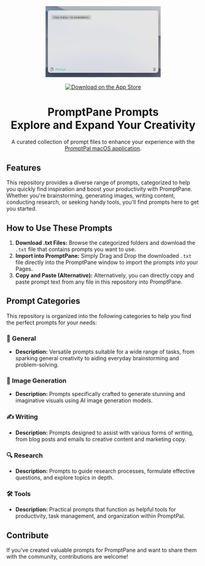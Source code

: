 

<p align="center">
  <img src=".assets/page1-light.png" alt="PromptPal App Interface" width="300">
</p>

<p align="center">
  <a href="https://apps.apple.com/us/app/promptpane/id6741926369" rel="nofollow">
    <img src="https://developer.apple.com/assets/elements/badges/download-on-the-app-store.svg" alt="Download on the App Store" height="40">
  </a>
</p>
<h1 align="center">PromptPane Prompts<br>Explore and Expand Your Creativity</h1>


<p align="center">A curated collection of prompt files to enhance your experience with the <a href="https://apps.apple.com/us/app/promptpane/id6741926369">PromptPal macOS application</a>.</p>

## Features

This repository provides a diverse range of prompts, categorized to help you quickly find inspiration and boost your productivity with PromptPane. Whether you're brainstorming, generating images, writing content, conducting research, or seeking handy tools, you'll find prompts here to get you started.

## How to Use These Prompts

1.  **Download .txt Files:** Browse the categorized folders and download the `.txt` file that contains prompts you want to use.
2.  **Import into PromptPane:**   Simply Drag and Drop the downloaded `.txt` file directly into the PromptPane window to import the prompts into your Pages.
3.  **Copy and Paste (Alternative):**  Alternatively, you can directly copy and paste prompt text from any file in this repository into PromptPane.

## Prompt Categories

This repository is organized into the following categories to help you find the perfect prompts for your needs:

### 🧰 General

*   **Description:**  Versatile prompts suitable for a wide range of tasks, from sparking general creativity to aiding everyday brainstorming and problem-solving.

### 🎨 Image Generation

*   **Description:**  Prompts specifically crafted to generate stunning and imaginative visuals using AI image generation models.

### ✍️ Writing

*   **Description:**  Prompts designed to assist with various forms of writing, from blog posts and emails to creative content and marketing copy.

### 🔍 Research

*   **Description:** Prompts to guide research processes, formulate effective questions, and explore topics in depth.

### 🛠️ Tools

*   **Description:** Practical prompts that function as helpful tools for productivity, task management, and organization within PromptPal.

## Contribute

If you've created valuable prompts for PromptPane and want to share them with the community, contributions are welcome!  







